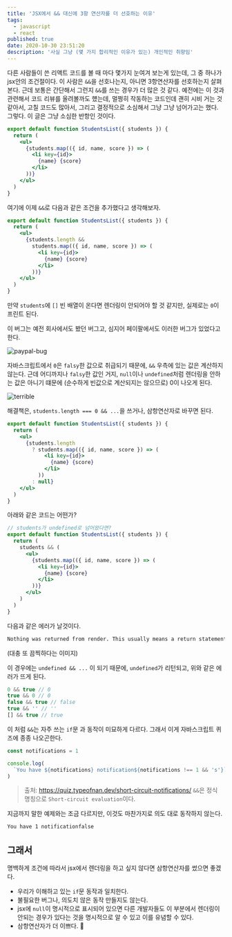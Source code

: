 ```yaml
---
title: 'JSX에서 && 대신에 3항 연산자를 더 선호하는 이유'
tags:
  - javascript
  - react
published: true
date: 2020-10-30 23:51:20
description: '사실 그냥 (몇 가지 합리적인 이유가 있는) 개인적인 취향임'
---
```


다른 사람들이 쓴 리액트 코드를 볼 때 마다 몇가지 눈여겨 보는게 있는데, 그 중 하나가 jsx안의 조건절이다. 이 사람은 `&&`을 선호나는지, 아니면 3항연산자를 선호하는지 살펴본다. 근데 보통은 간단해서 그런지 `&&`를 쓰는 경우가 더 많은 것 같다. 예전에는 이 것과 관련해서 코드 리뷰를 올려볼까도 헀는데, 멀쩡히 작동하는 코드인데 괜히 시비 거는 것 같아서, 고칠 코드도 많아서, 그리고 결정적으로 소심해서 그냥 그냥 넘어가고는 했다. 그렇다. 이 글은 그냥 소심한 반항인 것이다.

```jsx
export default function StudentsList({ students }) {
  return (
    <ul>
      {students.map(({ id, name, score }) => (
        <li key={id}>
          {name} {score}
        </li>
      ))}
    </ul>
  )
}
```

여기에 이제 `&&`로 다음과 같은 조건을 추가했다고 생각해보자.

```jsx
export default function StudentsList({ students }) {
  return (
    <ul>
      {students.length &&
        students.map(({ id, name, score }) => (
          <li key={id}>
            {name} {score}
          </li>
        ))}
    </ul>
  )
}
```

만약 `students`에 `[]` 빈 배열이 온다면 렌더링이 안되어야 할 것 같지만, 실제로는 `0`이 프린트 된다.

이 버그는 예전 회사에서도 봤던 버그고, 심지어 페이팔에서도 이러한 버그가 있었다고 한다.

![paypal-bug](https://kentcdodds.com/static/330366840b58941a34169d30db87884b/e3189/no-contacts.png)

자바스크립트에서 `0`은 `falsy`한 값으로 취급되기 때문에, `&&` 우측에 있는 값은 계산하지 않는다. 근데 어디까지나 `falsy`한 값인 거지, `null`이나 `undefined`처럼 렌더링을 안하는 값은 아니기 떄문에 (순수하게 빈값으로 계산되지는 않으므로) 0이 나오게 된다.

![terrible](https://upload.inven.co.kr/upload/2014/12/23/bbs/i3324974586.jpg)

해결책은, `students.length === 0 && ...`을 쓰거나, 삼항연산자로 바꾸면 된다.

```jsx
export default function StudentsList({ students }) {
  return (
    <ul>
      {students.length
        ? students.map(({ id, name, score }) => (
            <li key={id}>
              {name} {score}
            </li>
          ))
        : null}
    </ul>
  )
}
```

아래와 같은 코드는 어떤가?

```jsx
// students가 undefined로 넘어왔다면?
export default function StudentsList({ students }) {
  return (
    students && (
      <ul>
        {students.map(({ id, name, score }) => (
          <li key={id}>
            {name} {score}
          </li>
        ))}
      </ul>
    )
  )
}
```

다음과 같은 에러가 날것이다.

```bash
Nothing was returned from render. This usually means a return statement is missing. Or, to render nothing, return null.
```

(대충 또 끔찍하다는 이미지)

이 경우에는 `undefined && ...` 이 되기 때문에, `undefined`가 리턴되고, 위와 같은 에러가 뜨게 된다.

```javascript
0 && true // 0
true && 0 // 0
false && true // false
true && '' // ''
[] && true // true
```

이 처럼 `&&`는 자주 쓰는 `if`문 과 동작이 미묘하게 다르다. 그래서 이게 자바스크립트 퀴즈에 종종 나오곤한다.

```javascript
const notifications = 1

console.log(
  `You have ${notifications} notification${notifications !== 1 && 's'}`,
)
```

> 출처: https://quiz.typeofnan.dev/short-circuit-notifications/ `&&`은 정식 명칭으로 `Short-circuit evaluation`이다.

지금까지 말한 예제와는 조금 다르지만, 이것도 마찬가지로 의도 대로 동작하지 않는다.

```bash
You have 1 notificationfalse
```

## 그래서

명백하게 조건에 따라서 jsx에서 렌더링을 하고 싶지 않다면 삼항연산자를 썼으면 좋겠다.

- 우리가 이해하고 있는 `if`문 동작과 일치한다. 
- 불필요한 버그나, 의도치 않은 동작 만들지도 않는다. 
- jsx에 `null`이 명시적으로 표시되어 있으면 다른 개발자들도 이 부분에서 렌더링이 안되는 경우가 있다는 것을 명시적으로 알 수 있고 이를 유념할 수 있다.
- 삼항연산자가 더 이쁘다. 👀

